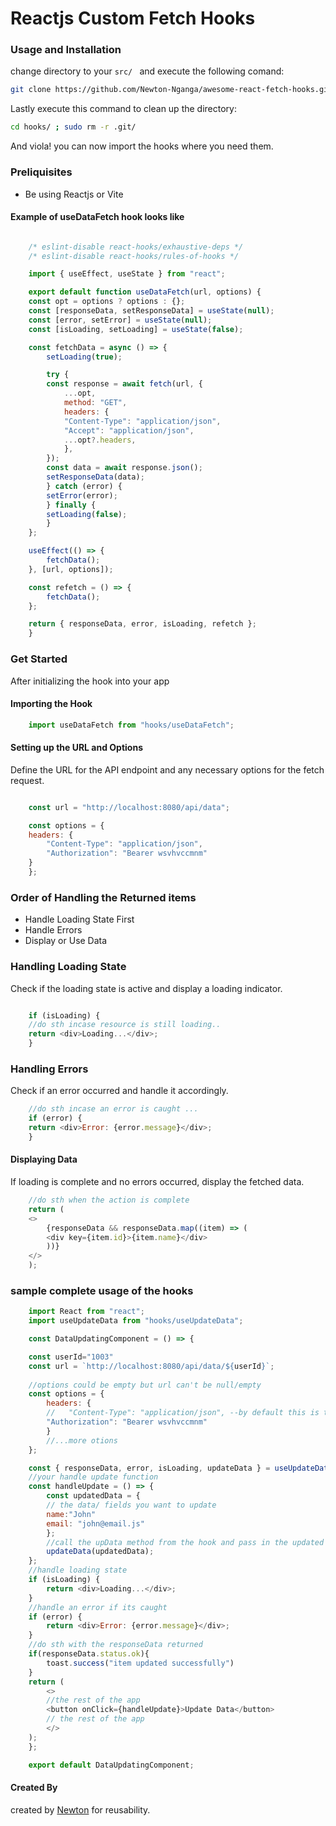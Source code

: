 # Reactjs Custom Fetch Hooks

### Usage and Installation
change directory to your `src/ `  and execute the following comand: 

```bash  
git clone https://github.com/Newton-Nganga/awesome-react-fetch-hooks.git hooks/
```

Lastly execute this command to clean up the directory: 

```bash
cd hooks/ ; sudo rm -r .git/
```

And viola! you can now import the hooks where you need them.

### Preliquisites
- Be using Reactjs or Vite


#### Example of useDataFetch hook looks like

```js 

    /* eslint-disable react-hooks/exhaustive-deps */
    /* eslint-disable react-hooks/rules-of-hooks */

    import { useEffect, useState } from "react";

    export default function useDataFetch(url, options) {
    const opt = options ? options : {};
    const [responseData, setResponseData] = useState(null);
    const [error, setError] = useState(null);
    const [isLoading, setLoading] = useState(false);

    const fetchData = async () => {
        setLoading(true);

        try {
        const response = await fetch(url, {
            ...opt,
            method: "GET",
            headers: {
            "Content-Type": "application/json",
            "Accept": "application/json",
            ...opt?.headers,
            },
        });
        const data = await response.json();
        setResponseData(data);
        } catch (error) {
        setError(error);
        } finally {
        setLoading(false);
        }
    };

    useEffect(() => {
        fetchData();
    }, [url, options]);

    const refetch = () => {
        fetchData();
    };

    return { responseData, error, isLoading, refetch };
    }
``` 
### Get Started
After initializing the hook into your app
#### Importing the Hook 

```js   
    import useDataFetch from "hooks/useDataFetch";
```

#### Setting up the URL and Options
Define the URL for the API endpoint and any necessary options for the fetch request.

```js   

    const url = "http://localhost:8080/api/data";

    const options = {
    headers: {
        "Content-Type": "application/json",
        "Authorization": "Bearer wsvhvccmnm"
    }
    };

```   

### Order of Handling the Returned items
- Handle Loading State First
- Handle Errors
- Display or Use Data   

### Handling Loading State
Check if the loading state is active and display a loading indicator.

```js

    if (isLoading) {
    //do sth incase resource is still loading..
    return <div>Loading...</div>;
    }
```
### Handling Errors
Check if an error occurred and handle it accordingly.  

```js  
    //do sth incase an error is caught ...
    if (error) {
    return <div>Error: {error.message}</div>;
    }
```


#### Displaying Data
If loading is complete and no errors occurred, display the fetched data.  

```js
    //do sth when the action is complete
    return (
    <>
        {responseData && responseData.map((item) => (
        <div key={item.id}>{item.name}</div>
        ))}
    </>
    );
```


### sample complete usage of the hooks

```js
    import React from "react";
    import useUpdateData from "hooks/useUpdateData";

    const DataUpdatingComponent = () => {

    const userId="1003"
    const url = `http://localhost:8080/api/data/${userId}`;
    
    //options could be empty but url can't be null/empty
    const options = {
        headers: {
        //   "Content-Type": "application/json", --by default this is the set
        "Authorization": "Bearer wsvhvccmnm"
        }
        //...more otions
    };

    const { responseData, error, isLoading, updateData } = useUpdateData(url, options);
    //your handle update function
    const handleUpdate = () => {
        const updatedData = {
        // the data/ fields you want to update
        name:"John"
        email: "john@email.js"
        };
        //call the upData method from the hook and pass in the updated data object
        updateData(updatedData);
    };
    //handle loading state
    if (isLoading) {
        return <div>Loading...</div>;
    }
    //handle an error if its caught
    if (error) {
        return <div>Error: {error.message}</div>;
    }
    //do sth with the responseData returned
    if(responseData.status.ok){
        toast.success("item updated successfully")
    }
    return (
        <>
        //the rest of the app
        <button onClick={handleUpdate}>Update Data</button>
        // the rest of the app
        </>
    );
    };

    export default DataUpdatingComponent;
```



#### Created By

created by  [Newton]("https://github.com/Newton-Nganga/") for reusability.
